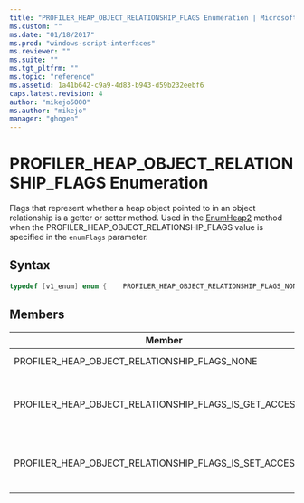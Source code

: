 ```yaml
---
title: "PROFILER_HEAP_OBJECT_RELATIONSHIP_FLAGS Enumeration | Microsoft Docs"
ms.custom: ""
ms.date: "01/18/2017"
ms.prod: "windows-script-interfaces"
ms.reviewer: ""
ms.suite: ""
ms.tgt_pltfrm: ""
ms.topic: "reference"
ms.assetid: 1a41b642-c9a9-4d83-b943-d59b232eebf6
caps.latest.revision: 4
author: "mikejo5000"
ms.author: "mikejo"
manager: "ghogen"
---
```

# PROFILER_HEAP_OBJECT_RELATIONSHIP_FLAGS Enumeration
Flags that represent whether a heap object pointed to in an object relationship is a getter or setter method. Used in the [EnumHeap2](../../winscript/reference/iactivescriptprofilercontrol5-enumheap2-method.md) method when the PROFILER_HEAP_OBJECT_RELATIONSHIP_FLAGS value is specified in the `enumFlags` parameter.  
  
## Syntax  
  
```cpp
typedef [v1_enum] enum {    PROFILER_HEAP_OBJECT_RELATIONSHIP_FLAGS_NONE                      = 0x00000000,    PROFILER_HEAP_OBJECT_RELATIONSHIP_FLAGS_IS_GET_ACCESSOR           = 0x00010000,    PROFILER_HEAP_OBJECT_RELATIONSHIP_FLAGS_IS_SET_ACCESSOR           = 0x00020000,} PROFILER_HEAP_OBJECT_RELATIONSHIP_FLAGS;  
```  
  
## Members  
  
|Member|Value|Description|  
|------------|-----------|-----------------|  
|PROFILER_HEAP_OBJECT_RELATIONSHIP_FLAGS_NONE|0x00000000|This heap object pointed to in an object relationship is not identified as either a getter or setter method.|  
|PROFILER_HEAP_OBJECT_RELATIONSHIP_FLAGS_IS_GET_ACCESSOR|0x00010000|The heap object pointed to in an object relationship is a getter method. This information will be stored in the high 2 bytes (16 bits) of the [PROFILER_HEAP_OBJECT_RELATIONSHIP.relationshipInfo](../../winscript/reference/profiler-heap-object-relationship-structure.md) field.|  
|PROFILER_HEAP_OBJECT_RELATIONSHIP_FLAGS_IS_SET_ACCESSOR|0x00020000|The heap object pointed to in an object relationship is a setter method. This information will be stored in the high 2 bytes (16 bits) of the `PROFILER_HEAP_OBJECT_RELATIONSHIP.relationshipInfo` field.|